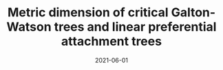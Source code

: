 ---
title: "Metric dimension of critical Galton-Watson trees and linear preferential attachment trees"
collection: publications
link: https://doi.org/10.1016/j.ejc.2021.103317
excerpt: 'Building on the literature of fringe trees, we prove law of large numbers type results for the metric dimension of various random trees.'
date: 2021-06-01
authors: 'Júlia Komjáthy, Gergely Ódor'
venue: 'European Journal of Combinatorics'
image: 'fringe.png'
---